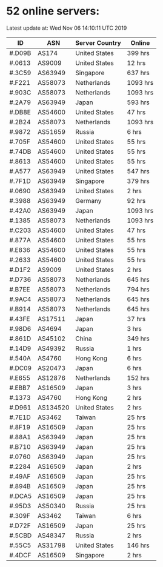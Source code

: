 # 52 online servers:

Latest update at: Wed Nov 06 14:10:11 UTC 2019

| ID | ASN | Server Country | Online |
| -- | --- | -------------- | ------ |
| #.D09B | AS174 | United States | 399 hrs |
| #.0613 | AS9009 | United States | 12 hrs |
| #.3C59 | AS63949 | Singapore | 637 hrs |
| #.F221 | AS58073 | Netherlands | 1093 hrs |
| #.903C | AS58073 | Netherlands | 1093 hrs |
| #.2A79 | AS63949 | Japan | 593 hrs |
| #.DB8E | AS54600 | United States | 47 hrs |
| #.2B24 | AS58073 | Netherlands | 1093 hrs |
| #.9872 | AS51659 | Russia | 6 hrs |
| #.705F | AS54600 | United States | 55 hrs |
| #.74DB | AS54600 | United States | 55 hrs |
| #.8613 | AS54600 | United States | 55 hrs |
| #.A577 | AS63949 | United States | 547 hrs |
| #.7F1D | AS63949 | Singapore | 379 hrs |
| #.0690 | AS63949 | United States | 2 hrs |
| #.3988 | AS63949 | Germany | 92 hrs |
| #.42A0 | AS63949 | Japan | 1093 hrs |
| #.1385 | AS58073 | Netherlands | 1093 hrs |
| #.C203 | AS54600 | United States | 47 hrs |
| #.877A | AS54600 | United States | 55 hrs |
| #.E836 | AS54600 | United States | 55 hrs |
| #.2633 | AS54600 | United States | 55 hrs |
| #.D1F2 | AS9009 | United States | 2 hrs |
| #.D736 | AS58073 | Netherlands | 645 hrs |
| #.B7EE | AS58073 | Netherlands | 794 hrs |
| #.9AC4 | AS58073 | Netherlands | 645 hrs |
| #.B914 | AS58073 | Netherlands | 645 hrs |
| #.43FE | AS17511 | Japan | 37 hrs |
| #.98D6 | AS4694 | Japan | 3 hrs |
| #.861D | AS45102 | China | 349 hrs |
| #.14D9 | AS49392 | Russia | 1 hrs |
| #.540A | AS4760 | Hong Kong | 6 hrs |
| #.DC09 | AS20473 | Japan | 6 hrs |
| #.E655 | AS12876 | Netherlands | 152 hrs |
| #.EBB7 | AS16509 | Japan | 3 hrs |
| #.1373 | AS4760 | Hong Kong | 2 hrs |
| #.D961 | AS134520 | United States | 2 hrs |
| #.7E1D | AS3462 | Taiwan | 25 hrs |
| #.8F19 | AS16509 | Japan | 25 hrs |
| #.88A1 | AS63949 | Japan | 25 hrs |
| #.B710 | AS63949 | Japan | 25 hrs |
| #.0760 | AS63949 | Japan | 25 hrs |
| #.2284 | AS16509 | Japan | 2 hrs |
| #.49AF | AS16509 | Japan | 25 hrs |
| #.894B | AS16509 | Japan | 25 hrs |
| #.DCA5 | AS16509 | Japan | 25 hrs |
| #.95D3 | AS50340 | Russia | 25 hrs |
| #.309F | AS3462 | Taiwan | 6 hrs |
| #.D72F | AS16509 | Japan | 25 hrs |
| #.5CBD | AS48347 | Russia | 2 hrs |
| #.55C5 | AS31798 | United States | 146 hrs |
| #.4DCF | AS16509 | Singapore | 2 hrs |

